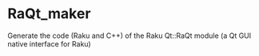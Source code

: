 # RaQt_maker
Generate the code (Raku and C++) of the Raku Qt::RaQt module (a Qt GUI native interface for Raku)
